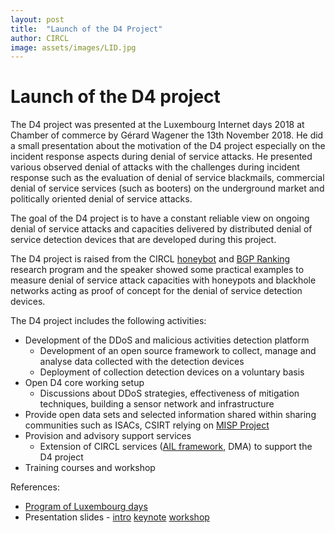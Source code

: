 ```yaml
---
layout: post
title:  "Launch of the D4 Project"
author: CIRCL
image: assets/images/LID.jpg
---
```


# Launch of the D4 project

The D4 project was presented at the Luxembourg Internet days 2018 at Chamber of
commerce by Gérard Wagener the 13th November 2018. He did a small presentation
about the motivation of the D4 project especially on the incident response
aspects during denial of service attacks. He presented various observed
denial of attacks with the challenges during incident response such as
the evaluation of denial of service blackmails, commercial denial of service
services (such as booters) on the underground market and politically oriented denial of service
attacks.

The goal of the D4 project is to have a constant reliable view on ongoing
denial of service attacks and capacities delivered by distributed
denial of service detection devices that are developed during this project.

The D4 project is raised from the CIRCL [honeybot](https://www.circl.lu/pub/tr-16/) and [BGP Ranking](https://bgpranking.circl.lu/) research program and the
speaker showed some practical examples to measure denial of service attack
capacities with honeypots and blackhole networks acting as proof of concept
for the denial of service detection devices.

The D4 project includes the following activities:

- Development of the DDoS and malicious activities detection platform
    * Development of an open source framework to collect, manage and analyse data collected with the detection devices
    * Deployment of collection detection devices on a voluntary basis
- Open D4 core working setup
    * Discussions about DDoS strategies, effectiveness of mitigation techniques, building a sensor network and infrastructure 
- Provide open data sets and selected information shared within sharing communities such as ISACs, CSIRT relying on [MISP Project](https://www.misp-project.org/)
- Provision and advisory support services
    * Extension of CIRCL services ([AIL framework](https://github.com/CIRCL/AIL-framework), DMA) to support the D4 project
- Training courses and workshop


References:
-  [Program of Luxembourg days](http://www.luxembourg-internet-days.com/program-2018/)
-  Presentation slides - [intro](/assets/d4-intro.pdf) [keynote](/assets/lids-keynote.pdf) [workshop](/assets/lids-workshop.pdf)

